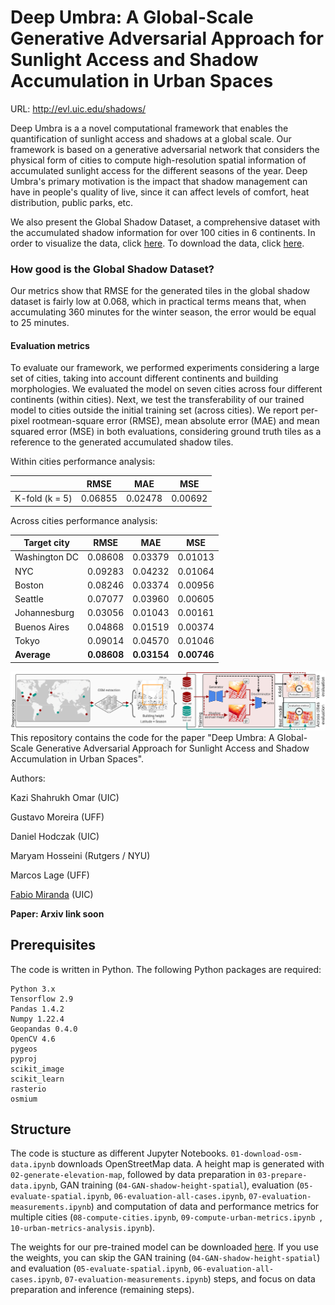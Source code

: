 # Deep Umbra: A Global-Scale Generative Adversarial Approach for Sunlight Access and Shadow Accumulation in Urban Spaces

URL: http://evl.uic.edu/shadows/

Deep Umbra is a a novel computational framework that enables the quantification of sunlight access and shadows at a global scale. Our framework is based on a generative adversarial network that considers the physical form of cities to compute high-resolution spatial information of accumulated sunlight access for the different seasons of the year. Deep Umbra's primary motivation is the impact that shadow management can have in people's quality of live, since it can affect levels of comfort, heat distribution, public parks, etc.

We also present the Global Shadow Dataset, a comprehensive dataset with the accumulated shadow information for over 100 cities in 6 continents. In order to visualize the data, click [here](http://evl.uic.edu/shadows/map/). To download the data, click [here](http://evl.uic.edu/shadows/).

### How good is the Global Shadow Dataset?

Our metrics show that RMSE for the generated tiles in the global shadow dataset is fairly low at 0.068, which in practical terms means that, when accumulating 360 minutes for the winter season, the error would be equal to 25 minutes.

#### Evaluation metrics

To evaluate our framework, we performed experiments considering a large set of cities, taking into account different continents and building morphologies. We evaluated the model on seven cities across four different continents (within cities). Next, we test the transferability of our trained model to cities outside the initial training set (across cities). We report per-pixel rootmean-square error (RMSE), mean absolute error (MAE) and mean squared error (MSE) in both evaluations, considering ground truth tiles as a reference to the generated accumulated shadow tiles.

Within cities performance analysis:

|                |  RMSE   |   MAE   |   MSE   |
| -------------- | :-----: | :-----: | :-----: |
| K-fold (k = 5) | 0.06855 | 0.02478 | 0.00692 |

Across cities performance analysis:

| Target city   |    RMSE     |     MAE     |     MSE     |
| ------------- | :---------: | :---------: | :---------: |
| Washington DC |   0.08608   |   0.03379   |   0.01013   |
| NYC           |   0.09283   |   0.04232   |   0.01064   |
| Boston        |   0.08246   |   0.03374   |   0.00956   |
| Seattle       |   0.07077   |   0.03960   |   0.00605   |
| Johannesburg  |   0.03056   |   0.01043   |   0.00161   |
| Buenos Aires  |   0.04868   |   0.01519   |   0.00374   |
| Tokyo         |   0.09014   |   0.04570   |   0.01046   |
| **Average**   | **0.08608** | **0.03154** | **0.00746** |

![Overview of Deep Umbra](overview.png)
This repository contains the code for the paper "Deep Umbra: A Global-Scale Generative Adversarial Approach for Sunlight Access and Shadow Accumulation in Urban Spaces".

Authors:

Kazi Shahrukh Omar (UIC)

Gustavo Moreira (UFF)

Daniel Hodczak (UIC)

Maryam Hosseini (Rutgers / NYU)

Marcos Lage (UFF)

[Fabio Miranda](https://fmiranda.me) (UIC)

**Paper: Arxiv link soon**

## Prerequisites

The code is written in Python. The following Python packages are required:

```
Python 3.x
Tensorflow 2.9
Pandas 1.4.2
Numpy 1.22.4
Geopandas 0.4.0
OpenCV 4.6
pygeos
pyproj
scikit_image
scikit_learn
rasterio
osmium
```

## Structure

The code is stucture as different Jupyter Notebooks. `01-download-osm-data.ipynb` downloads OpenStreetMap data. A height map is generated with `02-generate-elevation-map`, followed by data preparation in `03-prepare-data.ipynb`, GAN training (`04-GAN-shadow-height-spatial`), evaluation (`05-evaluate-spatial.ipynb`, `06-evaluation-all-cases.ipynb`, `07-evaluation-measurements.ipynb`) and computation of data and performance metrics for multiple cities (`08-compute-cities.ipynb`, `09-compute-urban-metrics.ipynb `, `10-urban-metrics-analysis.ipynb`).

The weights for our pre-trained model can be downloaded [here](https://drive.google.com/file/d/1OumDM4AtiCLjHdHFZOs8rFcEoR3h2rT3/view?usp=sharing). If you use the weights, you can skip the GAN training (`04-GAN-shadow-height-spatial`) and evaluation (`05-evaluate-spatial.ipynb`, `06-evaluation-all-cases.ipynb`, `07-evaluation-measurements.ipynb`) steps, and focus on data preparation and inference (remaining steps).
